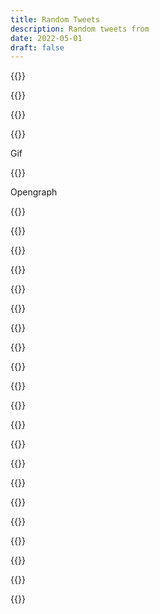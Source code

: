 ```yaml
---
title: Random Tweets
description: Random tweets from
date: 2022-05-01
draft: false
---
```


{{<tweet id="20">}}

{{<tweet id="134849778302464000">}}

{{<tweet id="105685475985080322">}}

{{<tweet id="572593440719912960">}}

Gif

{{<tweet id="1058464250098704385">}}

Opengraph

{{<tweet id="1082989146040340480">}}

{{<tweet id="1094803522053320705">}}

{{<tweet id="1094632512926605312">}}

{{<tweet id="1088857328680488961">}}

{{<tweet id="1086916335215341570">}}

{{<tweet id="1118234460904919042">}}

{{<tweet id="1116417904831029248">}}

{{<tweet id="1110499584852353024">}}

{{<tweet id="1125887775151140864">}}

{{<tweet id="1122466524860702729">}}

{{<tweet id="1121090879823986688">}}

{{<tweet id="1133028231672582145">}}

{{<tweet id="1136652293510717440">}}

{{<tweet id="1134850442511257600">}}

{{<tweet id="1146292551936335873">}}

{{<tweet id="1145698701517754368">}}

{{<tweet id="1141879700639215617">}}

{{<tweet id="1154934429900406784">}}

{{<tweet id="1146302618223951873">}}

{{<tweet id="490378953744318464">}}

{{<tweet id="400897186990284800">}}
